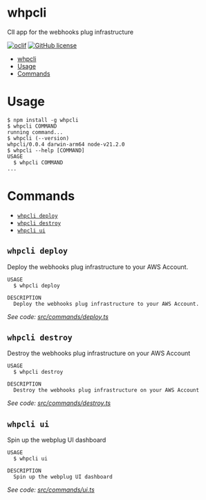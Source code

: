 # whpcli

ClI app for the webhooks plug infrastructure

[![oclif](https://img.shields.io/badge/cli-oclif-brightgreen.svg)](https://oclif.io)
[![GitHub license](https://img.shields.io/github/license/oclif/hello-world)](https://github.com/oclif/hello-world/blob/main/LICENSE)

<!-- toc -->
* [whpcli](#whpcli)
* [Usage](#usage)
* [Commands](#commands)
<!-- tocstop -->

# Usage

<!-- usage -->
```sh-session
$ npm install -g whpcli
$ whpcli COMMAND
running command...
$ whpcli (--version)
whpcli/0.0.4 darwin-arm64 node-v21.2.0
$ whpcli --help [COMMAND]
USAGE
  $ whpcli COMMAND
...
```
<!-- usagestop -->

# Commands

<!-- commands -->
* [`whpcli deploy`](#whpcli-deploy)
* [`whpcli destroy`](#whpcli-destroy)
* [`whpcli ui`](#whpcli-ui)

## `whpcli deploy`

Deploy the webhooks plug infrastructure to your AWS Account.

```
USAGE
  $ whpcli deploy

DESCRIPTION
  Deploy the webhooks plug infrastructure to your AWS Account.
```

_See code: [src/commands/deploy.ts](https://github.com/webhooks-plug/webhooks-plug-cli/blob/v0.0.4/src/commands/deploy.ts)_

## `whpcli destroy`

Destroy the webhooks plug infrastructure on your AWS Account

```
USAGE
  $ whpcli destroy

DESCRIPTION
  Destroy the webhooks plug infrastructure on your AWS Account
```

_See code: [src/commands/destroy.ts](https://github.com/webhooks-plug/webhooks-plug-cli/blob/v0.0.4/src/commands/destroy.ts)_

## `whpcli ui`

Spin up the webplug UI dashboard

```
USAGE
  $ whpcli ui

DESCRIPTION
  Spin up the webplug UI dashboard
```

_See code: [src/commands/ui.ts](https://github.com/webhooks-plug/webhooks-plug-cli/blob/v0.0.4/src/commands/ui.ts)_
<!-- commandsstop -->
